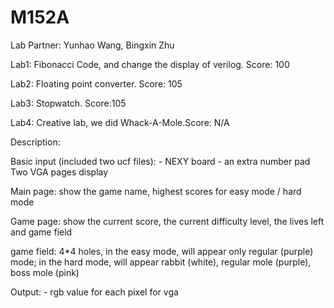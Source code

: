# M152A

Lab Partner: Yunhao Wang, Bingxin Zhu

Lab1: Fibonacci Code, and change the display of verilog. Score: 100

Lab2: Floating point converter. Score: 105

Lab3: Stopwatch. Score:105

Lab4: Creative lab, we did Whack-A-Mole.Score: N/A

Description:

Basic input (included two ucf files): - NEXY board - an extra number pad Two VGA pages display

Main page: show the game name, highest scores for easy mode / hard mode

Game page: show the current score, the current difficulty level, the lives left and game field

  game field: 4*4 holes, in the easy mode, will appear only regular (purple) mode; in the hard mode, will appear rabbit (white), regular mole (purple), boss mole (pink)
 
Output: - rgb value for each pixel for vga
